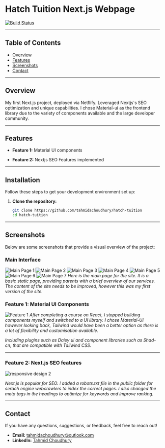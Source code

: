# Hatch Tuition Next.js Webpage

[![Build Status](https://img.shields.io/badge/build-passing-brightgreen)](https://github.com/tahmidachoudhury/hatch-tuition)

---

## Table of Contents

- [Overview](#overview)
- [Features](#features)
- [Screenshots](#screenshots)
- [Contact](#contact)

---

## Overview

My first Next.js project, deployed via Netflify. Leveraged Nextjs's SEO optimization and unique capabilities. I chose Material-ui as the frontend library due to the variety of components available and the large developer community.

---

## Features

- **Feature 1:** Material UI components

- **Feature 2:** Nextjs SEO Features implemented

---

## Installation

Follow these steps to get your development environment set up:

1. **Clone the repository:**
   ```bash
   git clone https://github.com/tahmidachoudhury/hatch-tuition
   cd hatch-tuition
   ```

---

## Screenshots

Below are some screenshots that provide a visual overview of the project:

### Main Interface

![Main Page 1](images/main-page1.png)
![Main Page 2](images/main-page2.png)
![Main Page 3](images/main-page3.png)
![Main Page 4](images/main-page4.png)
![Main Page 5](images/main-page5.png)
![Main Page 6](images/main-page6.png)
![Main Page 7](images/main-page7.png)
_Here is the main page for the site. It is a basic static page, providing parents with a brief overview of our services. The content of the site needs to be improved, however this was my first version of the site._

### Feature 1: Material UI Components

![Feature 1](images/responsive-design1.png)
_After completing a course on React, I stopped building components myself and switched to a UI library. I chose Material-UI however looking back, Tailwind would have been a better option as there is a lot of flexibility and customisation available._

_Including plugins such as Daisy ui and component libraries such as Shad-cn, that are compatible with Tailwind CSS._

---

### Feature 2: Next.js SEO features

![responsive design 2](images/responsive-design3.png)

_Next.js is popular for SEO. I added a robots.txt file in the public folder for serach engine webcrawlers to index the correct pages. I also changed the meta tags in the headings to optimize for keywords and improve ranking._

---

## Contact

If you have any questions, suggestions, or feedback, feel free to reach out!

- **Email:** [tahmidachoudhury@outlook.com](mailto:tahmidachoudhury@outlook.com)
- **LinkedIn:** [Tahmid Choudhury](https://www.linkedin.com/in/tahmid-choudhury-a1a05a252)
